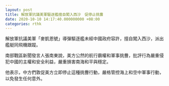 ```yaml
---
layout: post
title: 解放軍抗議美軍驅逐艦擅自闖入西沙　促停止挑釁
date: 2020-10-10 14:17:40.000000000 +08:00
categories: rthk
---
```


解放軍抗議美軍「麥凱恩號」導彈驅逐艦未經中國政府容許，擅自闖入西沙，派出艦艇同飛機跟蹤。

南部戰區新聞發言人張南東說，美方公然的航行霸權和軍事挑釁，批評行為嚴重侵犯中國的主權和安全利益，嚴重損害南海和平與穩定。

他表示，中方們敦促美方立即停止這種挑釁行動，嚴格管控海上和空中軍事行動，以免發生任何意外。
